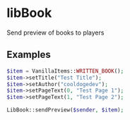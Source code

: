 # libBook
Send preview of books to players

## Examples
```php
$item = VanillaItems::WRITTEN_BOOK();
$item->setTitle("Test Title");
$item->setAuthor("cooldogedev");
$item->setPageText(0, "Test Page 1");
$item->setPageText(1, "Test Page 2");

LibBook::sendPreview($sender, $item);
```
